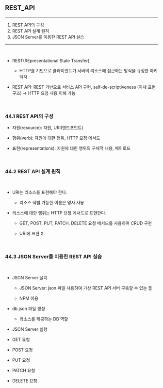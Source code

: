 ## REST_API

---

1. REST API의 구성
2. REST API 설계 원칙
3. JSON Server를 이용한 REST API 실습

---

<br/>

- REST(REpresentational State Transfer)

  - HTTP를 기반으로 클라이언트가 서버의 리소스에 접근하는 방식을 규정한 아키텍쳐

- REST API: REST 기반으로 서비스 API 구현, self-de-scriptiveness (자체 표현 구조) -> HTTP 요청 내용 이해 가능

<br/>

### 44.1 REST API의 구성

- 자원(resource): 자원, URI(엔드포인트)

- 행위(verb): 자원에 대한 행위, HTTP 요청 메서드

- 표현(representations): 자원에 대한 행위의 구체적 내용, 페이로드

<br/>

### 44.2 REST API 설계 원칙

<br/>

- URI는 리소스를 표현해야 한다.

  - 리소스 식별 가능한 이름은 명사 사용

- 리소스에 대한 행위는 HTTP 요청 메서드로 표현한다.

  - GET, POST, PUT, PATCH, DELETE 요청 메서드를 사용하여 CRUD 구현

  - URI에 표현 X

<br/>

### 44.3 JSON Server를 이용한 REST API 실습

<br/>

- JSON Server 설치

  - JSON Server: json 파일 사용하여 가상 REST API 서버 구축할 수 있는 툴

  - NPM 이용

- db.json 파일 생성

  - 리소스를 제공하는 DB 역할

- JSON Server 실행

- GET 요청

- POST 요청

- PUT 요청

- PATCH 요청

- DELETE 요청
